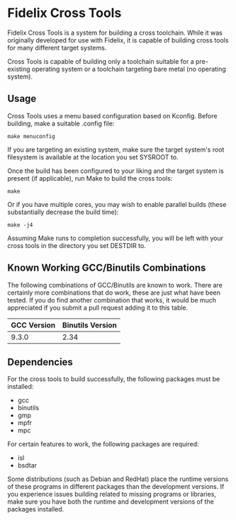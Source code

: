 Fidelix Cross Tools
===================

Fidelix Cross Tools is a system for building a cross toolchain. While it was
originally developed for use with Fidelix, it is capable of building cross
tools for many different target systems.

Cross Tools is capable of building only a toolchain suitable for a pre-existing operating system or a toolchain targeting bare metal (no operating system).

## Usage

Cross Tools uses a menu based configuration based on Kconfig. Before building,
make a suitable .config file:

    make menuconfig

If you are targeting an existing system, make sure the target system's root
filesystem is available at the location you set SYSROOT to.

Once the build has been configured to your liking and the target system is
present (if applicable), run Make to build the cross tools:

    make

Or if you have multiple cores, you may wish to enable parallel builds (these
substantially decrease the build time):

    make -j4

Assuming Make runs to completion successfully, you will be left with your cross tools in the directory you set DESTDIR to.

## Known Working GCC/Binutils Combinations

The following combinations of GCC/Binutils are known to work. There are
certainly more combinations that do work, these are just what have been tested.
If you do find another combination that works, it would be much appreciated if
you submit a pull request adding it to this table.

| GCC Version | Binutils Version |
| ----------- | ---------------- |
| 9.3.0       | 2.34             |

## Dependencies

For the cross tools to build successfully, the following packages must be
installed:
* gcc
* binutils
* gmp
* mpfr
* mpc

For certain features to work, the following packages are required:
* isl
* bsdtar

Some distributions (such as Debian and RedHat) place the runtime versions of
these programs in different packages than the development versions. If you
experience issues building related to missing programs or libraries, make sure
you have both the runtime and development versions of the packages installed.

